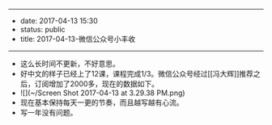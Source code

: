 - --
- date: 2017-04-13 15:30
- status: public
- title: 2017-04-13-微信公众号小丰收
- --
- 这么长时间不更新，不好意思。
- 好中文的样子已经上了12课，课程完成1/3。微信公众号经过[[冯大辉]]推荐之后，订阅增加了2000多，现在的数据如下。
- ![](~/Screen Shot 2017-04-13 at 3.29.38 PM.png)
- 现在基本保持每天一更的节奏，而且越写越有心流。
- 写一年没有问题。
